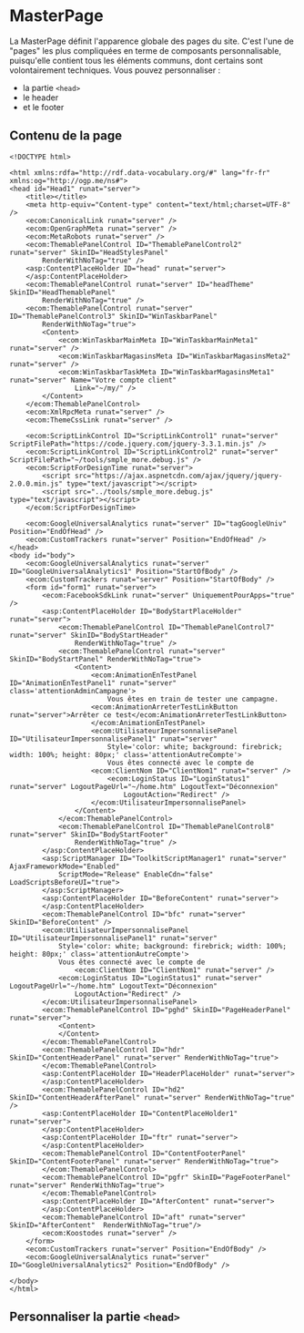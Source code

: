 # MasterPage

La MasterPage définit l'apparence globale des pages du site. C'est l'une de "pages" les plus compliquées en terme de composants personnalisable, puisqu'elle contient tous les éléments communs, dont certains sont volontairement techniques. Vous pouvez personnaliser :

- la partie `<head>`
- le header
- et le footer

## Contenu de la page

    <!DOCTYPE html>

    <html xmlns:rdfa="http://rdf.data-vocabulary.org/#" lang="fr-fr"
    xmlns:og="http://ogp.me/ns#">
    <head id="Head1" runat="server">
        <title></title>
        <meta http-equiv="Content-type" content="text/html;charset=UTF-8" />
        <ecom:CanonicalLink runat="server" />
        <ecom:OpenGraphMeta runat="server" />
        <ecom:MetaRobots runat="server" />
        <ecom:ThemablePanelControl ID="ThemablePanelControl2" runat="server" SkinID="HeadStylesPanel"
            RenderWithNoTag="true" />
        <asp:ContentPlaceHolder ID="head" runat="server">
        </asp:ContentPlaceHolder>
        <ecom:ThemablePanelControl runat="server" ID="headTheme" SkinID="HeadThemablePanel"
            RenderWithNoTag="true" />
        <ecom:ThemablePanelControl runat="server" ID="ThemablePanelControl3" SkinID="WinTaskbarPanel"
            RenderWithNoTag="true">
            <Content>
                <ecom:WinTaskbarMainMeta ID="WinTaskbarMainMeta1" runat="server" />
                <ecom:WinTaskbarMagasinsMeta ID="WinTaskbarMagasinsMeta2" runat="server" />
                <ecom:WinTaskbarTaskMeta ID="WinTaskbarMagasinsMeta1" runat="server" Name="Votre compte client"
                    Link="~/my/" />
            </Content>
        </ecom:ThemablePanelControl>
        <ecom:XmlRpcMeta runat="server" />
        <ecom:ThemeCssLink runat="server" />

        <ecom:ScriptLinkControl ID="ScriptLinkControl1" runat="server" ScriptFilePath="https://code.jquery.com/jquery-3.3.1.min.js" />
        <ecom:ScriptLinkControl ID="ScriptLinkControl2" runat="server" ScriptFilePath="~/tools/smple_more.debug.js" />
        <ecom:ScriptForDesignTime runat="server">
            <script src="https://ajax.aspnetcdn.com/ajax/jquery/jquery-2.0.0.min.js" type="text/javascript"></script>
            <script src="../tools/smple_more.debug.js" type="text/javascript"></script>
        </ecom:ScriptForDesignTime>

        <ecom:GoogleUniversalAnalytics runat="server" ID="tagGoogleUniv" Position="EndOfHead" />
        <ecom:CustomTrackers runat="server" Position="EndOfHead" />
    </head>
    <body id="body">
        <ecom:GoogleUniversalAnalytics runat="server" ID="GoogleUniversalAnalytics1" Position="StartOfBody" />
        <ecom:CustomTrackers runat="server" Position="StartOfBody" />
        <form id="form1" runat="server">
            <ecom:FacebookSdkLink runat="server" UniquementPourApps="true" />
            <asp:ContentPlaceHolder ID="BodyStartPlaceHolder" runat="server">
                <ecom:ThemablePanelControl ID="ThemablePanelControl7" runat="server" SkinID="BodyStartHeader"
                    RenderWithNoTag="true" />
                <ecom:ThemablePanelControl runat="server" SkinID="BodyStartPanel" RenderWithNoTag="true">
                    <Content>
                        <ecom:AnimationEnTestPanel ID="AnimationEnTestPanel1" runat="server" class='attentionAdminCampagne'>
                            Vous êtes en train de tester une campagne.
                        <ecom:AnimationArreterTestLinkButton runat="server">Arrêter ce test</ecom:AnimationArreterTestLinkButton>
                        </ecom:AnimationEnTestPanel>
                        <ecom:UtilisateurImpersonnalisePanel ID="UtilisateurImpersonnalisePanel1" runat="server"
                            Style='color: white; background: firebrick; width: 100%; height: 80px;' class='attentionAutreCompte'>
                            Vous êtes connecté avec le compte de
                        <ecom:ClientNom ID="ClientNom1" runat="server" />
                            <ecom:LoginStatus ID="LoginStatus1" runat="server" LogoutPageUrl="~/home.htm" LogoutText="Déconnexion"
                                LogoutAction="Redirect" />
                        </ecom:UtilisateurImpersonnalisePanel>
                    </Content>
                </ecom:ThemablePanelControl>
                <ecom:ThemablePanelControl ID="ThemablePanelControl8" runat="server" SkinID="BodyStartFooter"
                    RenderWithNoTag="true" />
            </asp:ContentPlaceHolder>
            <asp:ScriptManager ID="ToolkitScriptManager1" runat="server" AjaxFrameworkMode="Enabled"
                ScriptMode="Release" EnableCdn="false" LoadScriptsBeforeUI="true">
            </asp:ScriptManager>
            <asp:ContentPlaceHolder ID="BeforeContent" runat="server">
            </asp:ContentPlaceHolder>
            <ecom:ThemablePanelControl ID="bfc" runat="server" SkinID="BeforeContent" />
            <ecom:UtilisateurImpersonnalisePanel ID="UtilisateurImpersonnalisePanel1" runat="server"
                Style='color: white; background: firebrick; width: 100%; height: 80px;' class='attentionAutreCompte'>
                Vous êtes connecté avec le compte de
                    <ecom:ClientNom ID="ClientNom1" runat="server" />
                <ecom:LoginStatus ID="LoginStatus1" runat="server" LogoutPageUrl="~/home.htm" LogoutText="Déconnexion"
                    LogoutAction="Redirect" />
            </ecom:UtilisateurImpersonnalisePanel>
            <ecom:ThemablePanelControl ID="pghd" SkinID="PageHeaderPanel" runat="server">
                <Content>
                </Content>
            </ecom:ThemablePanelControl>
            <ecom:ThemablePanelControl ID="hdr" SkinID="ContentHeaderPanel" runat="server" RenderWithNoTag="true">
            </ecom:ThemablePanelControl>
            <asp:ContentPlaceHolder ID="HeaderPlaceHolder" runat="server">
            </asp:ContentPlaceHolder>
            <ecom:ThemablePanelControl ID="hd2" SkinID="ContentHeaderAfterPanel" runat="server" RenderWithNoTag="true" />
            <asp:ContentPlaceHolder ID="ContentPlaceHolder1" runat="server">
            </asp:ContentPlaceHolder>
            <asp:ContentPlaceHolder ID="ftr" runat="server">
            </asp:ContentPlaceHolder>
            <ecom:ThemablePanelControl ID="ContentFooterPanel" SkinID="ContentFooterPanel" runat="server" RenderWithNoTag="true">
            </ecom:ThemablePanelControl>
            <ecom:ThemablePanelControl ID="pgfr" SkinID="PageFooterPanel" runat="server" RenderWithNoTag="true">
            </ecom:ThemablePanelControl>
            <asp:ContentPlaceHolder ID="AfterContent" runat="server">
            </asp:ContentPlaceHolder>
            <ecom:ThemablePanelControl ID="aft" runat="server" SkinID="AfterContent"  RenderWithNoTag="true"/>
            <ecom:Koostodes runat="server" />
        </form>
        <ecom:CustomTrackers runat="server" Position="EndOfBody" />
        <ecom:GoogleUniversalAnalytics runat="server" ID="GoogleUniversalAnalytics2" Position="EndOfBody" />

    </body>
    </html>


## Personnaliser la partie `<head>`
